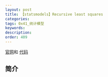 ```yaml
---
layout: post
title: 【statsmodels】Recursive least squares
categories:
tags: 0x41_统计模型
keywords:
description:
order: 409
---
```


[官网](https://www.statsmodels.org/stable/examples/index.html)和
[代码](https://www.statsmodels.org/stable/examples/notebooks/generated/recursive_ls.html)


## 简介
